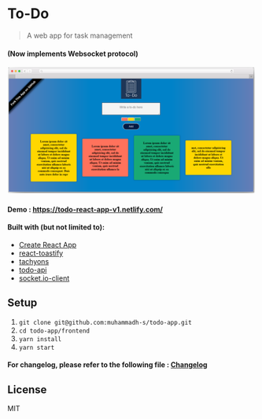 # To-Do 
> A web app for task management 
#### (Now implements Websocket protocol)

![](screenshot.png?raw=true)

 #### Demo : https://todo-react-app-v1.netlify.com/

#### Built with (but not limited to):
- [Create React App](https://github.com/facebook/create-react-app)
- [react-toastify](https://github.com/fkhadra/react-toastify)
- [tachyons](https://github.com/tachyons-css/tachyons/)
- [todo-api](/backend)
- [socket.io-client](https://github.com/socketio/socket.io-client)

## Setup

1. `git clone git@github.com:muhammadh-s/todo-app.git`
2. `cd todo-app/frontend`
3. `yarn install`
4. `yarn start`


#### For changelog, please refer to the following file : [Changelog](/CHANGELOG.md)

## License
MIT